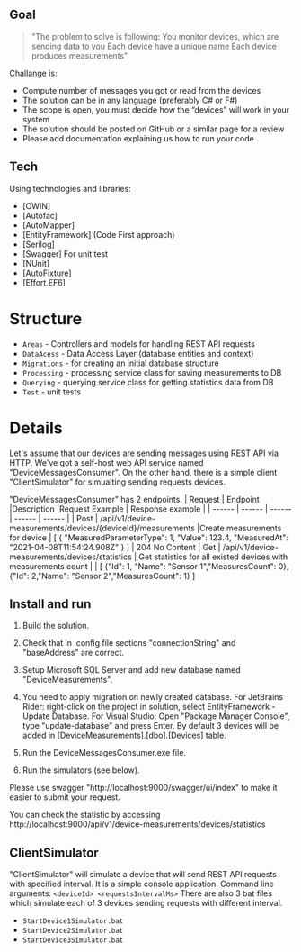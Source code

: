 ## Goal

> "The problem to solve is following:
>  You monitor devices, which are sending data to you
>  Each device have a unique name
>  Each device produces measurements"
 
Challange is:
- Compute number of messages you got or read from the devices
- The solution can be in any language (preferably C# or F#)
- The scope is open, you must decide how the “devices” will work in your system
- The solution should be posted on GitHub or a similar page for a review
- Please add documentation explaining us how to run your code

## Tech

Using technologies and libraries:
- [OWIN]
- [Autofac]
- [AutoMapper]
- [EntityFramework] (Code First approach)
- [Serilog]
- [Swagger]
For unit test
- [NUnit]
- [AutoFixture]
- [Effort.EF6]

# Structure

- `Areas` - Controllers and models for handling REST API requests
- `DataAcess` - Data Access Layer (database entities and context)
- `Migrations` - for creating an initial database structure
- `Processing` - processing service class for saving measurements to DB
- `Querying` - querying service class for getting statistics data from DB
- `Test` - unit tests

# Details
Let's assume that our devices are sending messages using REST API via HTTP.
We've got a self-host web API service named "DeviceMessagesConsumer".
On the other hand, there is a simple client "ClientSimulator" for simualting sending requests devices.

"DeviceMessagesConsumer" has 2 endpoints.
| Request | Endpoint |Description  |Request Example | Response example |
| ------ | ------ | ------ | ------ | ------ |
| Post | /api/v1/device-measurements/devices/{deviceId}/measurements |Create measurements for device | [ { "MeasuredParameterType": 1,  "Value": 123.4,     "MeasuredAt": "2021-04-08T11:54:24.908Z" } ] | 204 No Content
| Get | /api/v1/device-measurements/devices/statistics | Get statistics for all existed devices with measurements count | | [ {"Id": 1, "Name": "Sensor 1","MeasuresCount": 0}, {"Id": 2,"Name": "Sensor 2","MeasuresCount": 1} ]

## Install and run
1. Build the solution.

2. Check that in .config file sections "connectionString" and "baseAddress" are correct.

3. Setup Microsoft SQL Server and add new database named "DeviceMeasurements".

4. You need to apply migration on newly created database.
For JetBrains Rider: right-click on the project in solution, select EntityFramework - Update Database.
For Visual Studio: Open "Package Manager Console", type "update-database" and press Enter.
By default 3 devices will be added in [DeviceMeasurements].[dbo].[Devices] table. 

5. Run the DeviceMessagesConsumer.exe file.

7. Run the simulators (see below).

Please use swagger "http://localhost:9000/swagger/ui/index" to make it easier to submit your request.

You can check the statistic by accessing http://localhost:9000/api/v1/device-measurements/devices/statistics 

## ClientSimulator

"ClientSimulator" will simulate a device that will send  REST API requests with specified interval. It is a simple console application.
Command line arguments: `<deviceId> <requestsIntervalMs>`
There are also 3 bat files which simulate each of 3 devices sending requests with different interval.
- `StartDevice1Simulator.bat`
- `StartDevice2Simulator.bat`
- `StartDevice3Simulator.bat`


